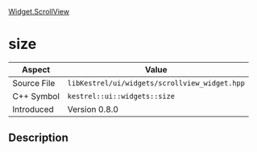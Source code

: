 [Widget.ScrollView](index.md)
# size
| Aspect | Value |
| --- | --- |
| Source File | `libKestrel/ui/widgets/scrollview_widget.hpp` |
| C++ Symbol | `kestrel::ui::widgets::size` |
| Introduced | Version 0.8.0 |
## Description
